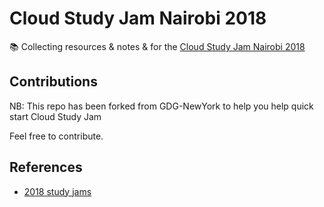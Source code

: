 # Cloud Study Jam Nairobi 2018
 📚 Collecting resources & notes &amp; for the [ Cloud Study Jam Nairobi 2018 ](https://www.meetup.com/GDG-Nairobi/events/245939286/)
 
 Contributions
 -------------

NB: This repo has been forked from GDG-NewYork to help you help quick start Cloud Study Jam

Feel free to contribute.

References
----------

- [ 2018 study jams ](https://github.com/GDG-NewYork/2018-study-jams)
